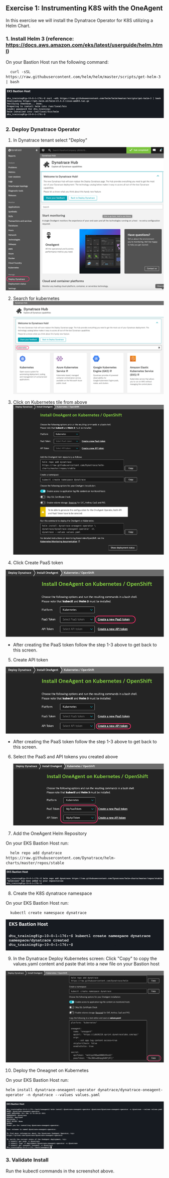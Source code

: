 

## Exercise 1: Instrumenting K8S with the OneAgent

In this exercise we will install the Dynatrace Operator for K8S utilizing a Helm Chart.

### 1. Install Helm 3 (reference: https://docs.aws.amazon.com/eks/latest/userguide/helm.html)

On your Bastion Host run the following command:
~~~~
  curl -sSL https://raw.githubusercontent.com/helm/helm/master/scripts/get-helm-3 | bash
~~~~
  ![InstallHelm](assets/images/installhelm.png)

### 2. Deploy Dynatrace Operator

1. In Dynatrace tenant select "Deploy"

  ![Deploy](assets/images/deploydynatrace.png)

2. Search for kubernetes
  ![SearchForK8S](assets/images/searchk8s.png)

3. Click on Kubernetes tile from above
  ![DeployK8S](assets/images/deployk8s-full.png)

4. Click Create PaaS token

  ![CreatePaasToken](assets/images/createpaastoken.png)

  - After creating the PaaS token follow the step 1-3 above to get back to this screen.

5. Create API token

  ![CreateAPIToken](assets/images/createapitoken.png)

  - After creating the PaaS token follow the step 1-3 above to get back to this screen.

6. Select the PaaS and API tokens you created above

   ![SelectTokens](assets/images/selecttokens.png)

7. Add the OneAgent Helm Repository

On your EKS Bastion Host run:
~~~~
  helm repo add dynatrace https://raw.githubusercontent.com/Dynatrace/helm-charts/master/repos/stable
~~~~

  ![AddDyantraceRepo](assets/images/addhelmrepo.png)


8. Create the K8S dynatrace namespace

On your EKS Bastion Host run:
~~~~
  kubectl create namespace dynatrace
~~~~

  ![CreateNamespace](assets/images/createnamespace.png)

9. In the Dynatrace Deploy Kubernetes screen: Click "Copy" to copy the values.yaml content and paste that into a new file on your Bastion host

  ![CopyValues](assets/images/copyvalues.png)

10. Deploy the Oneagnet on Kubernetes

On your EKS Bastion Host run:
~~~~
helm install dynatrace-oneagent-operator dynatrace/dynatrace-oneagent-operator -n dynatrace --values values.yaml
~~~~

  ![InstallOneAgent](assets/images/installoneagent.png)

### 3. Validate Install

Run the kubectl commands in the screenshot above.
